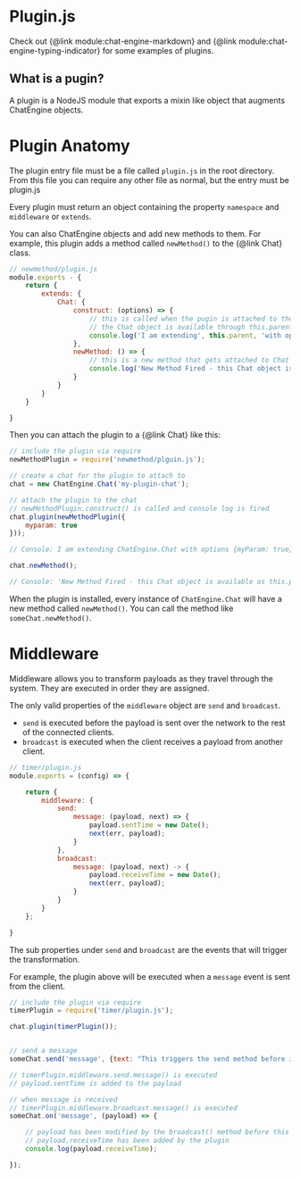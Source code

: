 # Plugin.js

Check out {@link module:chat-engine-markdown} and {@link module:chat-engine-typing-indicator} for some examples of plugins.

## What is a pugin?

A plugin is a NodeJS module that exports a mixin like object that augments ChatEngine objects.

# Plugin Anatomy

The plugin entry file must be a file called ```plugin.js``` in the root directory.
From this file you can require any other file as normal, but the entry must be
plugin.js

Every plugin must return an object containing the property ```namespace``` and ```middleware```
or ```extends```.

You can also ChatEngine objects and add new methods to them. For example,
this plugin adds a method called ```newMethod()``` to the {@link Chat} class.

```js
// newmethod/plugin.js
module.exports - {
    return {
        extends: {
            Chat: {
                construct: (options) => {
                    // this is called when the pugin is attached to the Chat
                    // the Chat object is available through this.parent
                    console.log('I am extending', this.parent, 'with options', options);
                },
                newMethod: () => {
                    // this is a new method that gets attached to Chat as Chat.newMethod()
                    console.log('New Method Fired - this Chat object is available as this.parent');
                }
            }
        }
    }

}
```

Then you can attach the plugin to a {@link Chat} like this:

```js
// include the plugin via require
newMethodPlugin = require('newmethod/plguin.js');

// create a chat for the plugin to attach to
chat = new ChatEngine.Chat('my-plugin-chat');

// attach the plugin to the chat
// newMethodPlugin.construct() is called and console log is fired
chat.plugin(newMethodPlugin({
    myparam: true
}));

// Console: I am extending ChatEngine.Chat with options {myParam: true}

chat.newMethod();

// Console: 'New Method Fired - this Chat object is available as this.parent

```

When the plugin is installed, every instance of ```ChatEngine.Chat``` will have a new
method called ```newMethod()```. You can call the method like ```someChat.newMethod()```.


# Middleware

Middleware allows you to transform payloads as they travel through the system.
They are executed in order they are assigned.

The only valid properties of the ```middleware``` object are ```send``` and ```broadcast```.

* ```send``` is executed before the payload is sent over the
network to the rest of the connected clients.
* ```broadcast``` is executed when the client receives a payload from another
client.

```js
// timer/plugin.js
module.exports = (config) => {

    return {
        middleware: {
            send:
                message: (payload, next) => {
                    payload.sentTime = new Date();
                    next(err, payload);
                }
            },
            broadcast:
                message: (payload, next) -> {
                    payload.receiveTime = new Date();
                    next(err, payload);
                }
            }
        }
    };

}
```

The sub properties under ```send``` and ```broadcast``` are the events
that will trigger the transformation.

For  example, the plugin above will be executed when a ```message```
event is sent from the client.

```js
// include the plugin via require
timerPlugin = require('timer/plugin.js');

chat.plugin(timerPlugin());


// send a message
someChat.send('message', {text: "This triggers the send method before it's published over the wire.});

// timerPlugin.middleware.send.message() is executed
// payload.sentTime is added to the payload

// when message is received
// timerPlugin.middleware.broadcast.message() is executed
someChat.on('message', (payload) => {

    // payload has been modified by the broadcast() method before this was called
    // payload.receiveTime has been added by the plugin
    console.log(payload.receiveTime);

});
```
